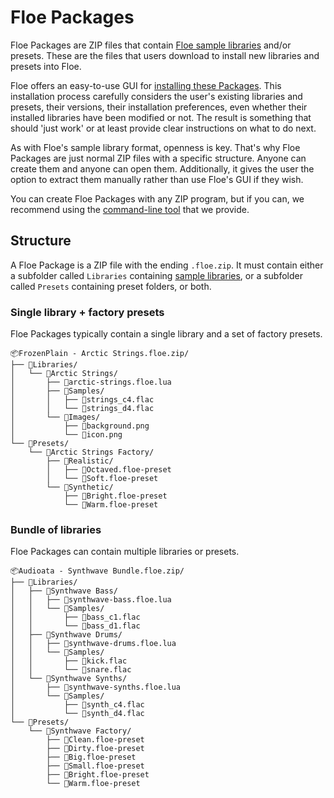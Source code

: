 <!--
SPDX-FileCopyrightText: 2024 Sam Windell
SPDX-License-Identifier: GPL-3.0-or-later
-->

# Floe Packages

Floe Packages are ZIP files that contain [Floe sample libraries](sample-library-format.md) and/or presets. These are the files that users download to install new libraries and presets into Floe.

Floe offers an easy-to-use GUI for [installing these Packages](installation/installing-libraries.md). This installation process carefully considers the user's existing libraries and presets, their versions, their installation preferences, even whether their installed libraries have been modified or not. The result is something that should 'just work' or at least provide clear instructions on what to do next.

As with Floe's sample library format, openness is key. That's why Floe Packages are just normal ZIP files with a specific structure. Anyone can create them and anyone can open them. Additionally, it gives the user the option to extract them manually rather than use Floe's GUI if they wish. 

You can create Floe Packages with any ZIP program, but if you can, we recommend using the [command-line tool](packager-tool.md) that we provide.

## Structure

A Floe Package is a ZIP file with the ending `.floe.zip`. It must contain either a subfolder called `Libraries` containing [sample libraries](sample-library-format.md), or a subfolder called `Presets` containing preset folders, or both. 

### Single library + factory presets
Floe Packages typically contain a single library and a set of factory presets.
```
📦FrozenPlain - Arctic Strings.floe.zip/
├── 📁Libraries/
│   └── 📁Arctic Strings/
│       ├── 📄arctic-strings.floe.lua
│       ├── 📁Samples/
│       │   ├── 📄strings_c4.flac
│       │   └── 📄strings_d4.flac
│       └── 📁Images/
│           ├── 📄background.png
│           └── 📄icon.png
└── 📁Presets/
    └── 📁Arctic Strings Factory/
        ├── 📁Realistic/
        │   ├── 📄Octaved.floe-preset
        │   └── 📄Soft.floe-preset
        └── 📁Synthetic/
            ├── 📄Bright.floe-preset
            └── 📄Warm.floe-preset
```

### Bundle of libraries
Floe Packages can contain multiple libraries or presets.
```
📦Audioata - Synthwave Bundle.floe.zip/
├── 📁Libraries/
│   ├── 📁Synthwave Bass/
│   │   ├── 📄synthwave-bass.floe.lua
│   │   └── 📁Samples/
│   │       ├── 📄bass_c1.flac
│   │       └── 📄bass_d1.flac
│   ├── 📁Synthwave Drums/
│   │   ├── 📄synthwave-drums.floe.lua
│   │   └── 📁Samples/
│   │       ├── 📄kick.flac
│   │       └── 📄snare.flac
│   └── 📁Synthwave Synths/
│       ├── 📄synthwave-synths.floe.lua
│       └── 📁Samples/
│           ├── 📄synth_c4.flac
│           └── 📄synth_d4.flac
└── 📁Presets/
    └── 📁Synthwave Factory/
        ├── 📄Clean.floe-preset
        ├── 📄Dirty.floe-preset
        ├── 📄Big.floe-preset
        ├── 📄Small.floe-preset
        ├── 📄Bright.floe-preset
        └── 📄Warm.floe-preset
```
